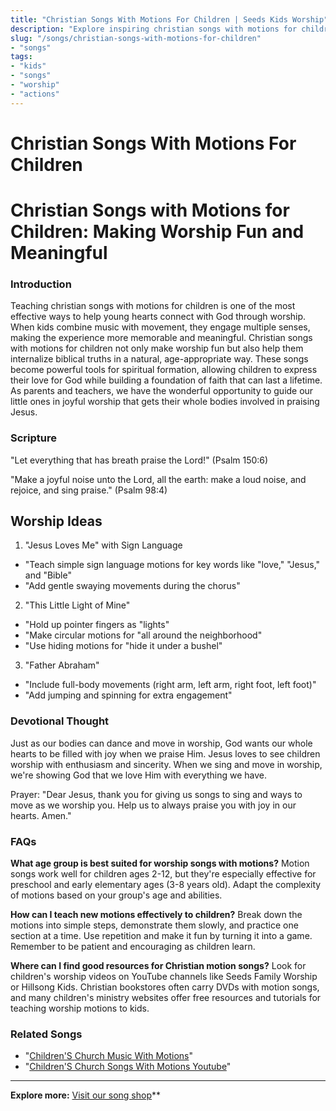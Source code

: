 ```yaml
---
title: "Christian Songs With Motions For Children | Seeds Kids Worship"
description: "Explore inspiring christian songs with motions for children for children's worship and faith development. Biblical music resources for families and ministry."
slug: "/songs/christian-songs-with-motions-for-children"
- "songs"
tags:
- "kids"
- "songs"
- "worship"
- "actions"
---
```


# Christian Songs With Motions For Children

# Christian Songs with Motions for Children: Making Worship Fun and Meaningful

### Introduction
Teaching christian songs with motions for children is one of the most effective ways to help young hearts connect with God through worship. When kids combine music with movement, they engage multiple senses, making the experience more memorable and meaningful. Christian songs with motions for children not only make worship fun but also help them internalize biblical truths in a natural, age-appropriate way. These songs become powerful tools for spiritual formation, allowing children to express their love for God while building a foundation of faith that can last a lifetime. As parents and teachers, we have the wonderful opportunity to guide our little ones in joyful worship that gets their whole bodies involved in praising Jesus.

### Scripture
"Let everything that has breath praise the Lord!" (Psalm 150:6)

"Make a joyful noise unto the Lord, all the earth: make a loud noise, and rejoice, and sing praise." (Psalm 98:4)

## Worship Ideas
1. "Jesus Loves Me" with Sign Language
- "Teach simple sign language motions for key words like "love," "Jesus," and "Bible"
- "Add gentle swaying movements during the chorus"

2. "This Little Light of Mine"
- "Hold up pointer fingers as "lights"
- "Make circular motions for "all around the neighborhood"
- "Use hiding motions for "hide it under a bushel"

3. "Father Abraham"
- "Include full-body movements (right arm, left arm, right foot, left foot)"
- "Add jumping and spinning for extra engagement"

### Devotional Thought
Just as our bodies can dance and move in worship, God wants our whole hearts to be filled with joy when we praise Him. Jesus loves to see children worship with enthusiasm and sincerity. When we sing and move in worship, we're showing God that we love Him with everything we have.

Prayer: "Dear Jesus, thank you for giving us songs to sing and ways to move as we worship you. Help us to always praise you with joy in our hearts. Amen."

### FAQs

**What age group is best suited for worship songs with motions?**
Motion songs work well for children ages 2-12, but they're especially effective for preschool and early elementary ages (3-8 years old). Adapt the complexity of motions based on your group's age and abilities.

**How can I teach new motions effectively to children?**
Break down the motions into simple steps, demonstrate them slowly, and practice one section at a time. Use repetition and make it fun by turning it into a game. Remember to be patient and encouraging as children learn.

**Where can I find good resources for Christian motion songs?**
Look for children's worship videos on YouTube channels like Seeds Family Worship or Hillsong Kids. Christian bookstores often carry DVDs with motion songs, and many children's ministry websites offer free resources and tutorials for teaching worship motions to kids.

### Related Songs

- "[Children'S Church Music With Motions](/songs/children-s-church-music-with-motions/)"
- "[Children'S Church Songs With Motions Youtube](/songs/children-s-church-songs-with-motions-youtube/)"

---

**Explore more:** [Visit our song shop](https://seedskidsworship.com/shop)**

<!-- Schema Markup -->
<script type="application/ld+json">
{
  "@context": "https://schema.org",
  "@type": "MusicRecording",
  "name": "Christian Songs With Motions For Children",
  "byArtist": {
    "@type": "MusicGroup",
    "name": "Seeds Kids Worship"
  },
  "isFamilyFriendly": true,
  "url": "https://seedskidsworship.com/songs/christian-songs-with-motions-for-children/"
}
</script>
